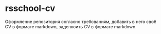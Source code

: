 # rsschool-cv
Оформление репозитория согласно требованиям, добавить в него своё CV в формате markdown, задеплоить CV в формате markdown.
